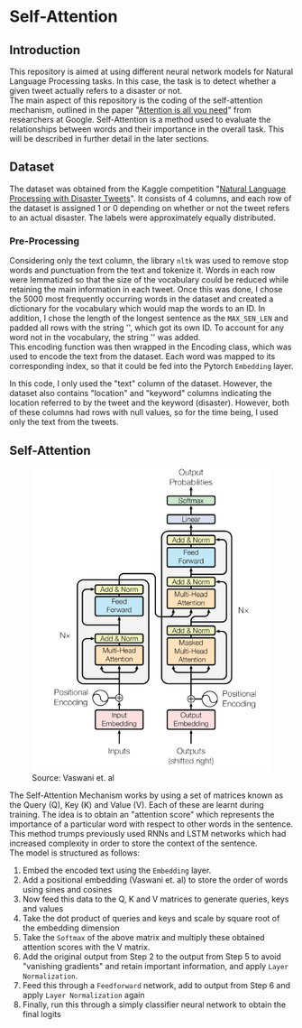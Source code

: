 # Self-Attention
## Introduction
This repository is aimed at using different neural network models for Natural Language Processing tasks. In this case, the task is to detect whether a given tweet actually 
refers to a disaster or not. <br />
The main aspect of this repository is the coding of the self-attention mechanism, outlined in the paper 
"[Attention is all you need](https://proceedings.neurips.cc/paper_files/paper/2017/file/3f5ee243547dee91fbd053c1c4a845aa-Paper.pdf)" from researchers at Google. 
Self-Attention is a method used to evaluate the relationships between words and their importance in the overall task. This will be described in further detail in the later sections.

## Dataset
The dataset was obtained from the Kaggle competition "[Natural Language Processing with Disaster Tweets](https://www.kaggle.com/competitions/nlp-getting-started/submissions)". 
It consists of 4 columns, and each row of the dataset is assigned 1 or 0 depending on whether or not the tweet refers to an actual disaster. The labels were approximately equally distributed. <br />

### Pre-Processing
Considering only the text column, the library `nltk` was used to remove stop words and punctuation from the text and 
tokenize it. Words in each row were lemmatized so that the size of the vocabulary could be reduced while retaining the 
main information in each tweet. Once this was done, I chose the 5000 most frequently occurring words in the dataset and 
created a dictionary for the vocabulary which would map the words to an ID. In addition, I chose the length of the 
longest sentence as the `MAX_SEN_LEN` and padded all rows with the string '<pad>', which got its own ID. To account for 
any word not in the vocabulary, the string '<UNK>' was added. <br />
This encoding function was then wrapped in the Encoding class, which was used to encode the text from the dataset. 
Each word was mapped to its corresponding index, so that it could be fed into the Pytorch `Embedding` layer. <br />

In this code, I only used the "text" column of the dataset. However, the dataset also contains "location" and "keyword" 
columns indicating the location referred to by the tweet and the keyword (disaster). However, both of these columns had 
rows with null values, so for the time being, I used only the text from the tweets.

## Self-Attention
<figure>
  <img
  src="/images/attention.png"
  alt="Attention Mechanism">
  <figcaption>Source: Vaswani et. al</figcaption>
</figure>

The Self-Attention Mechanism works by using a set of matrices known as the Query (Q), Key (K) and Value (V). Each of 
these are learnt during training. The idea is to obtain an "attention score" which represents the importance of a 
particular word with respect to other words in the sentence. This method trumps previously used RNNs and LSTM networks 
which had increased complexity in order to store the context of the sentence. <br />
The model is structured as follows:
1. Embed the encoded text using the `Embedding` layer.
2. Add a positional embedding (Vaswani et. al) to store the order of words using sines and cosines
3. Now feed this data to the Q, K and V matrices to generate queries, keys and values
4. Take the dot product of queries and keys and scale by square root of the embedding dimension
5. Take the `Softmax` of the above matrix and multiply these obtained attention scores with the V matrix.
6. Add the original output from Step 2 to the output from Step 5 to avoid "vanishing gradients" and retain important
information, and apply `Layer Normalization`.
7. Feed this through a `Feedforward` network, add to output from Step 6 and apply `Layer Normalization` again
8. Finally, run this through a simply classifier neural network to obtain the final logits


